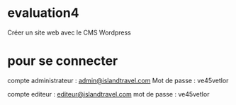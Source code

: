 # evaluation4
Créer un site web avec le CMS Wordpress

# pour se connecter 
compte administrateur : admin@islandtravel.com
Mot de passe : ve45vetlor

compte editeur : editeur@islandtravel.com
mot de passe : ve45vetlor

